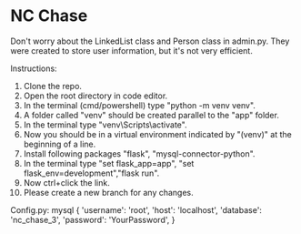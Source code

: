 # NC Chase

Don't worry about the LinkedList class and Person class in admin.py.
They were created to store user information, but it's not very efficient.

Instructions:
1. Clone the repo.
2. Open the root directory in code editor.
3. In the terminal (cmd/powershell) type "python -m venv venv".
4. A folder called "venv" should be created parallel to the "app" folder.
5. In the terminal type "venv\Scripts\activate".
6. Now you should be in a virtual environment indicated by "(venv)" at the beginning of a line.
7. Install following packages "flask", "mysql-connector-python".
8. In the terminal type "set flask_app=app", "set flask_env=development","flask run".
9. Now ctrl+click the link.
10. Please create a new branch for any changes.

Config.py:
mysql {
    'username': 'root',
    'host': 'localhost',
    'database': 'nc_chase_3',
    'password': 'YourPassword',
}
